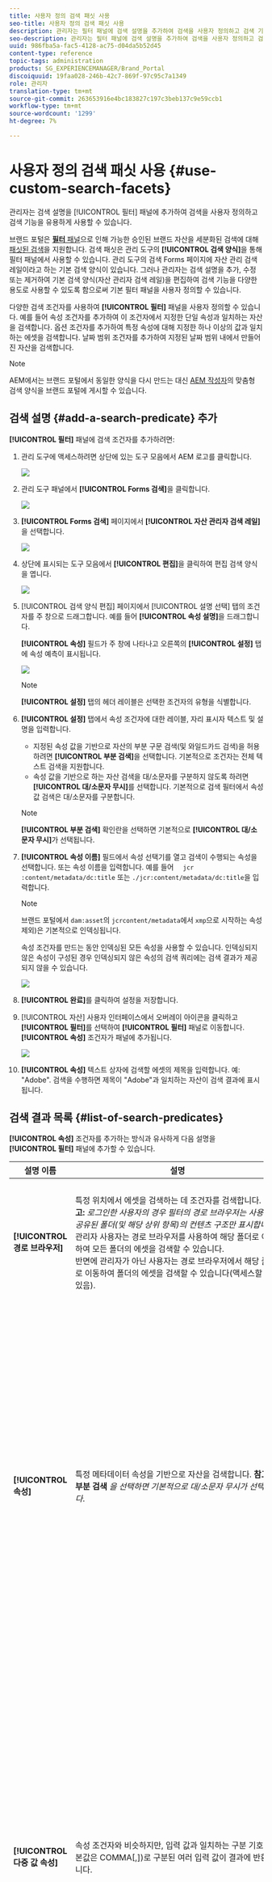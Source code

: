 ```yaml
---
title: 사용자 정의 검색 패싯 사용
seo-title: 사용자 정의 검색 패싯 사용
description: 관리자는 필터 패널에 검색 설명을 추가하여 검색을 사용자 정의하고 검색 기능을 유용하게 사용할 수 있습니다.
seo-description: 관리자는 필터 패널에 검색 설명을 추가하여 검색을 사용자 정의하고 검색 기능을 유용하게 사용할 수 있습니다.
uuid: 986fba5a-fac5-4128-ac75-d04da5b52d45
content-type: reference
topic-tags: administration
products: SG_EXPERIENCEMANAGER/Brand_Portal
discoiquuid: 19faa028-246b-42c7-869f-97c95c7a1349
role: 관리자
translation-type: tm+mt
source-git-commit: 263653916e4bc183827c197c3beb137c9e59ccb1
workflow-type: tm+mt
source-wordcount: '1299'
ht-degree: 7%

---
```



# 사용자 정의 검색 패싯 사용 {#use-custom-search-facets}

관리자는 검색 설명을 [!UICONTROL 필터] 패널에 추가하여 검색을 사용자 정의하고 검색 기능을 유용하게 사용할 수 있습니다.

브랜드 포털은 [**필터** 패널](../using/brand-portal-searching.md#search-using-facets-in-filters-panel)으로 인해 가능한 승인된 브랜드 자산을 세분화된 검색에 대해 [패싯된 검색](../using/brand-portal-searching.md#search-using-facets-in-filters-panel)을 지원합니다. 검색 패싯은 관리 도구의 **[!UICONTROL 검색 양식]**&#x200B;을 통해 필터 패널에서 사용할 수 있습니다. 관리 도구의 검색 Forms 페이지에 자산 관리 검색 레일이라고 하는 기본 검색 양식이 있습니다. 그러나 관리자는 검색 설명을 추가, 수정 또는 제거하여 기본 검색 양식(자산 관리자 검색 레일)을 편집하여 검색 기능을 다양한 용도로 사용할 수 있도록 함으로써 기본 필터 패널을 사용자 정의할 수 있습니다.

다양한 검색 조건자를 사용하여 **[!UICONTROL 필터]** 패널을 사용자 정의할 수 있습니다. 예를 들어 속성 조건자를 추가하여 이 조건자에서 지정한 단일 속성과 일치하는 자산을 검색합니다. 옵션 조건자를 추가하여 특정 속성에 대해 지정한 하나 이상의 값과 일치하는 에셋을 검색합니다. 날짜 범위 조건자를 추가하여 지정된 날짜 범위 내에서 만들어진 자산을 검색합니다.

>[!NOTE]
>
>AEM에서는 브랜드 포털에서 동일한 양식을 다시 만드는 대신 [AEM 작성자](../using/publish-schema-search-facets-presets.md#publish-search-facets-to-brand-portal)의 맞춤형 검색 양식을 브랜드 포털에 게시할 수 있습니다.

## 검색 설명 {#add-a-search-predicate} 추가

**[!UICONTROL 필터]** 패널에 검색 조건자를 추가하려면:

1. 관리 도구에 액세스하려면 상단에 있는 도구 모음에서 AEM 로고를 클릭합니다.

   ![](assets/aemlogo.png)

1. 관리 도구 패널에서 **[!UICONTROL Forms 검색]**&#x200B;을 클릭합니다.

   ![](assets/navigation-panel-1.png)

1. **[!UICONTROL Forms 검색]** 페이지에서 **[!UICONTROL 자산 관리자 검색 레일]**&#x200B;을 선택합니다.

   ![](assets/search-forms-page.png)

1. 상단에 표시되는 도구 모음에서 **[!UICONTROL 편집]**&#x200B;을 클릭하여 편집 검색 양식을 엽니다.

   ![](assets/edit-search-form-1.png)

1. [!UICONTROL 검색 양식 편집] 페이지에서 [!UICONTROL 설명 선택] 탭의 조건자를 주 창으로 드래그합니다. 예를 들어 **[!UICONTROL 속성 설명]**&#x200B;을 드래그합니다.

   **[!UICONTROL 속성]** 필드가 주 창에 나타나고 오른쪽의 **[!UICONTROL 설정]** 탭에 속성 예측이 표시됩니다.

   ![](assets/partial-prop-predicate.png)

   >[!NOTE]
   >
   >**[!UICONTROL 설정]** 탭의 헤더 레이블은 선택한 조건자의 유형을 식별합니다.

1. **[!UICONTROL 설정]** 탭에서 속성 조건자에 대한 레이블, 자리 표시자 텍스트 및 설명을 입력합니다.

   * 지정된 속성 값을 기반으로 자산의 부분 구문 검색(및 와일드카드 검색)을 허용하려면 **[!UICONTROL 부분 검색]**&#x200B;을 선택합니다. 기본적으로 조건자는 전체 텍스트 검색을 지원합니다.
   * 속성 값을 기반으로 하는 자산 검색을 대/소문자를 구분하지 않도록 하려면 **[!UICONTROL 대/소문자 무시]**&#x200B;를 선택합니다. 기본적으로 검색 필터에서 속성 값 검색은 대/소문자를 구분합니다.

   >[!NOTE]
   >
   >**[!UICONTROL 부분 검색]** 확인란을 선택하면 기본적으로 **[!UICONTROL 대/소문자 무시]**&#x200B;가 선택됩니다.

1. **[!UICONTROL 속성 이름]** 필드에서 속성 선택기를 열고 검색이 수행되는 속성을 선택합니다. 또는 속성 이름을 입력합니다. 예를 들어 `  jcr :content/metadata/dc:title` 또는 `./jcr:content/metadata/dc:title`을 입력합니다.

   >[!NOTE]
   >
   >브랜드 포털에서 `dam:asset`의 `jcrcontent/metadata`에서 `xmp`으로 시작하는 속성 제외)은 기본적으로 인덱싱됩니다.
   >
   >속성 조건자를 만드는 동안 인덱싱된 모든 속성을 사용할 수 있습니다. 인덱싱되지 않은 속성이 구성된 경우 인덱싱되지 않은 속성의 검색 쿼리에는 검색 결과가 제공되지 않을 수 있습니다.

   ![](assets/title-prop.png)

1. **[!UICONTROL 완료]**&#x200B;를 클릭하여 설정을 저장합니다.
1. [!UICONTROL 자산] 사용자 인터페이스에서 오버레이 아이콘을 클릭하고 **[!UICONTROL 필터]**&#x200B;를 선택하여 **[!UICONTROL 필터]** 패널로 이동합니다. **[!UICONTROL 속성]** 조건자가 패널에 추가됩니다.

   ![](assets/property-filter-panel.png)

1. **[!UICONTROL 속성]** 텍스트 상자에 검색할 에셋의 제목을 입력합니다. 예: &quot;Adobe&quot;. 검색을 수행하면 제목이 &quot;Adobe&quot;과 일치하는 자산이 검색 결과에 표시됩니다.

## 검색 결과 목록 {#list-of-search-predicates}

**[!UICONTROL 속성]** 조건자를 추가하는 방식과 유사하게 다음 설명을 **[!UICONTROL 필터]** 패널에 추가할 수 있습니다.

| **설명 이름** | **설명** | **속성** |
|-------|-------|----------|
| **[!UICONTROL 경로 브라우저]** | 특정 위치에서 에셋을 검색하는 데 조건자를 검색합니다. **참고:** *로그인한 사용자의 경우 필터의 경로 브라우저는 사용자와 공유된 폴더(및 해당 상위 항목)의 컨텐츠 구조만 표시합니다.* <br> 관리자 사용자는 경로 브라우저를 사용하여 해당 폴더로 이동하여 모든 폴더의 에셋을 검색할 수 있습니다. <br> 반면에 관리자가 아닌 사용자는 경로 브라우저에서 해당 폴더로 이동하여 폴더의 에셋을 검색할 수 있습니다(액세스할 수 있음). | <ul><li>필드 레이블</li><li>경로</li><li>설명</li></ul> |
| **[!UICONTROL 속성]** | 특정 메타데이터 속성을 기반으로 자산을 검색합니다. **참고: 부분 검색** *을 선택하면 기본적으로 대/소문자 무시가 선택됩니다*. | <ul><li>필드 레이블</li><li>자리 표시자</li><li>속성 이름</li><li>부분 검색</li><li>대소문자 구분 안 함</li><li> 설명</li></ul> |
| **[!UICONTROL 다중 값 속성]** | 속성 조건자와 비슷하지만, 입력 값과 일치하는 구분 기호(기본값은 COMMA[,])로 구분된 여러 입력 값이 결과에 반환됩니다. | <ul><li>필드 레이블</li><li>자리 표시자</li><li>속성 이름</li><li>구분 기호 지원</li><li>대소문자 구분 안 함</li><li>설명</li></ul> |
| **[!UICONTROL 태그]** | 태그를 기반으로 자산을 검색하는 조건자를 검색합니다. [태그] 목록에서 다양한 태그를 채우도록 경로 속성을 구성할 수 있습니다. *참고:관리자는 경로 값(예: [!UICONTROL `/etc/tags/mac/<tenant_id>/<custom_tag_namespace>`])을 변경해야 할 수 있습니다. AEM에서 검색 양식을 게시하면 경로에는 테넌트 정보가 포함되지 않습니다(예: [!UICONTROL `/etc/tags/<custom_tag_namespace>`]). | <ul><li>필드 레이블</li><li>속성 이름</li><li>경로</li><li>설명</li></ul> |
| **[!UICONTROL 경로]** | 특정 위치에서 에셋을 검색하는 데 조건자를 검색합니다. | <ul><li>필드 레이블</li><li>경로</li><li>설명</li></ul> |  |
| **[!UICONTROL 상대적 날짜]** | 작성 상대 날짜를 기준으로 에셋을 검색하는 조건자를 검색합니다. | <ul><li>필드 레이블</li><li>속성 이름</li><li>상대적 날짜</li></ul> |
| **[!UICONTROL 범위]** | 검색 조건자를 사용하여 지정된 속성 값 범위 내에 있는 자산을 검색합니다. [필터] 패널에서 범위에 대한 최소 및 최대 속성 값을 지정할 수 있습니다. | <ul><li>필드 레이블</li><li>속성 이름</li><li>설명</li></ul> |
| **[!UICONTROL 날짜 범위]** | 날짜 속성에 대해 지정된 범위 내에서 만들어진 에셋을 검색하는 조건자를 검색합니다. [필터] 패널에서 시작 날짜와 종료 날짜를 지정할 수 있습니다. | <ul><li>필드 레이블</li><li>자리 표시자</li><li>속성 이름</li><li>범위 텍스트(시작)</li><li>범위 텍스트(끝)</li><li>설명</li></ul> |
| **[!UICONTROL 날짜]** | 날짜 속성을 기반으로 한 에셋의 슬라이더 기반 검색을 위한 검색 조건자입니다. | <ul><li>필드 레이블</li><li>속성 이름</li><li>설명</li></ul> |
| **[!UICONTROL 파일 크기]** | 검색 조건자를 사용하여 크기를 기준으로 자산을 검색합니다. | <ul><li>필드 레이블</li><li>속성 이름</li><li>경로</li><li>설명</li></ul> |
| **[!UICONTROL 마지막으로 수정된 자산]** | 검색 조건자를 사용하여 마지막으로 수정한 날짜를 기준으로 자산을 검색합니다. | <ul><li>필드 레이블</li><li>속성 이름</li><li>설명</li></ul> |
| **[!UICONTROL 승인 상태]** | 검색 조건자를 사용하여 승인 메타데이터 속성을 기반으로 자산을 검색합니다. 기본 속성 이름은 **dam:status**&#x200B;입니다. | <ul><li>필드 레이블</li><li>속성 이름</li><li>설명</li></ul> |
| **[!UICONTROL 체크아웃 상태]** | 검색 조건자를 사용하여 AEM Assets에서 자산을 게시할 때 자산의 체크 아웃 상태를 기반으로 자산을 검색합니다. | <ul><li>필드 레이블</li><li>속성 이름</li><li>설명</li></ul> |
| **[!UICONTROL 체크아웃 기준]** | 검색 조건자를 사용하여 자산을 체크 아웃한 사용자를 기반으로 자산을 검색합니다. | <ul><li>필드 레이블</li><li>속성 이름</li><li>설명</li></ul> |
| **[!UICONTROL 만료 상태]** | 만료 상태에 따라 에셋을 검색할 조건자를 검색합니다. | <ul><li>필드 레이블</li><li>속성 이름</li><li>설명</li></ul> |
| **[!UICONTROL 컬렉션 구성원]** | 검색 조건자를 사용하여 자산이 컬렉션의 일부인지 여부를 기반으로 자산을 검색합니다. | 설명 |
| **[!UICONTROL 숨김]** | 이 조건자는 최종 사용자에게 명시적으로 표시되지 않으며 일반적으로 검색 결과 유형을 **dam:Asset**&#x200B;로 제한하기 위해 숨겨진 제약 조건에 사용됩니다. | <ul><li>필드 레이블</li><li>속성 이름</li><li>설명</li></ul> |

>[!NOTE]
>
>이러한 예측자가 브랜드 포털에서 작동하지 않으므로 **[!UICONTROL 옵션 설명]**, **[!UICONTROL 게시 상태 설명]** 및 **[!UICONTROL 등급 설명]**&#x200B;을 사용하지 마십시오.

## 검색 설명 {#delete-a-search-predicate} 삭제

검색 조건자를 삭제하려면 다음 단계를 수행합니다.

1. Adobe 로고를 클릭하여 관리 도구에 액세스합니다.

   ![](assets/aemlogo.png)

1. 관리 도구 패널에서 **[!UICONTROL Forms 검색]**&#x200B;을 클릭합니다.

   ![](assets/navigation-panel-2.png)

1. **[!UICONTROL Forms 검색]** 페이지에서 **[!UICONTROL 자산 관리자 검색 레일]**&#x200B;을 선택합니다.

   ![](assets/search-forms-page.png)

1. 상단에 표시되는 도구 모음에서 **[!UICONTROL 편집]**&#x200B;을 클릭하여 편집 검색 양식을 엽니다.

   ![](assets/edit-search-form-2.png)

1. [!UICONTROL 검색 양식 편집] 페이지의 기본 창에서 삭제할 조건자를 선택합니다. 예를 들어 **[!UICONTROL 속성 설명]**&#x200B;을 선택합니다.

   오른쪽의 **[!UICONTROL 설정]** 탭에는 속성 설명 필드가 표시됩니다.

1. 속성 조건자를 삭제하려면 저장소 아이콘을 클릭합니다. **[!UICONTROL 필드 삭제]** 대화 상자에서 **[!UICONTROL 삭제]**&#x200B;를 클릭하여 삭제 작업을 확인합니다.

   **[!UICONTROL 속성 설명]** 필드가 주 창에서 제거되고 **[!UICONTROL 설정]** 탭이 비어 있게 됩니다.

   ![](assets/search-form-delete-predicate.png)

1. 변경 내용을 저장하려면 도구 모음에서 **[!UICONTROL 완료]**&#x200B;를 클릭합니다.
1. **[!UICONTROL 자산]** 사용자 인터페이스에서 오버레이 아이콘을 클릭하고 **[!UICONTROL 필터]**&#x200B;를 선택하여 **[!UICONTROL 필터]** 패널로 이동합니다. **[!UICONTROL 속성]** 조건자가 패널에서 제거됩니다.

   ![](assets/property-predicate-removed.png)
